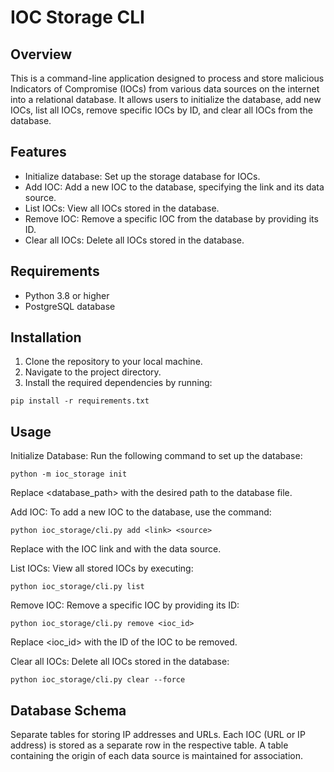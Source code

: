 # IOC Storage CLI
## Overview
This is a command-line application designed to process and store malicious Indicators of Compromise (IOCs) from various data sources on the internet into a relational database. It allows users to initialize the database, add new IOCs, list all IOCs, remove specific IOCs by ID, and clear all IOCs from the database.

## Features
- Initialize database: Set up the storage database for IOCs.
- Add IOC: Add a new IOC to the database, specifying the link and its data source.
- List IOCs: View all IOCs stored in the database.
- Remove IOC: Remove a specific IOC from the database by providing its ID.
- Clear all IOCs: Delete all IOCs stored in the database.

## Requirements
- Python 3.8 or higher
- PostgreSQL database

## Installation
1. Clone the repository to your local machine.
2. Navigate to the project directory.
3. Install the required dependencies by running:

`pip install -r requirements.txt`

## Usage
Initialize Database: Run the following command to set up the database:

`python -m ioc_storage init`

Replace <database_path> with the desired path to the database file.

Add IOC: To add a new IOC to the database, use the command:

`python ioc_storage/cli.py add <link> <source>`

Replace <link> with the IOC link and <source> with the data source.

List IOCs: View all stored IOCs by executing:

`python ioc_storage/cli.py list`

Remove IOC: Remove a specific IOC by providing its ID:

`python ioc_storage/cli.py remove <ioc_id>`

Replace <ioc_id> with the ID of the IOC to be removed.

Clear all IOCs: Delete all IOCs stored in the database:

`python ioc_storage/cli.py clear --force`

## Database Schema
Separate tables for storing IP addresses and URLs.
Each IOC (URL or IP address) is stored as a separate row in the respective table.
A table containing the origin of each data source is maintained for association.

